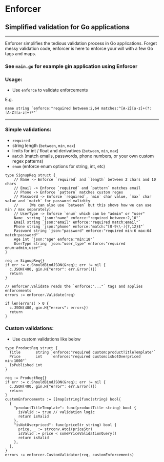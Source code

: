 # Enforcer
## Simplified validation for Go applications

---

<WIP>

Enforcer simplifies the tedious validation process in Go applications. Forget messy validation code, enforcer is here to enforce your will with a few Go tags and maps.


### See `main.go` for example gin application using Enforcer

### Usage:
- Use ``enforce`` to validate enforcements

E.g. 
```
name string `enforce:"required between:2,64 matches:^[A-Z][a-z]+(?: [A-Z][a-z]+)*"`
```  

---

### Simple validations:
- `required`
- string length (`between`, `min`, `max`)
- limits for int / float and derivatives (`between`, `min`, `max`)
- `match` (match emails, passwords, phone numbers, or your own custom regex patterns)
- `enum` (enforce enum options for string, int, etc)

```
type SignupReq struct {
	// Name -> Enforce `required` and `length` between 2 chars and 10 chars
	// Email -> Enforce `required` and `pattern` matches email
	// Phone -> Enforce `pattern` matches custom regex
	// Password -> Enforce `required`, `min` char value, `max` char value and `match` for password validity
	//     (We can also use `between` but this shows how we can use min / max separately)
	// UserType -> Enforce `enum` which can be "admin" or "user"
	Name  string `json:"name" enforce:"required between:2,10"`
	Email string `json:"email" enforce:"required match:email"`
	Phone string `json:"phone" enforce:"match:^[0-9\\-]{7,12}$"`
	Password string `json:"password" enforce:"required min:6 max:64 match:password"`
	Age int `json:"age" enforce:"min:18"`
	UserType string `json:"user_type" enforce:"required enum:admin,user"`
}
```

```
req := SignupReq{}
if err := c.ShouldBindJSON(&req); err != nil {
  c.JSON(400, gin.H{"error": err.Error()})
  return
}

// enforcer.Validate reads the `enforce:"..."` tags and applies enforcements
errors := enforcer.Validate(req)

if len(errors) > 0 {
  c.JSON(400, gin.H{"errors": errors})
  return
}
```

### Custom validations:
- Use custom validations like below

```
type ProductReq struct {
  Title       string `enforce:"required custom:productTitleTemplate"`
  Price       int    `enforce:"required custom:isNotOverpriced min:1000"`
  IsPublished int
}	
```

```
req := ProductReq{}
if err := c.ShouldBindJSON(&req); err != nil {
  c.JSON(400, gin.H{"error": err.Error()})
  return
}
customEnforcements := []map[string]func(string) bool{
  {
    "productTitleTemplate": func(productTitle string) bool {
      isValid := true // validation logic
      return isValid
    },
    "isNotOverpriced": func(priceStr string) bool {
      price, _ := strconv.Atoi(priceStr)
      isValid := price < somePriceValidationQuery()
      return isValid
    },
  },
}
errors := enforcer.CustomValidator(req, customEnforcements)
```

